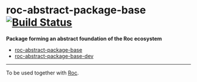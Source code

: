 # roc-abstract-package-base [![Build Status](https://travis-ci.org/rocjs/roc-abstract-package-base.svg?branch=master)](https://travis-ci.org/rocjs/roc-abstract-package-base)

__Package forming an abstract foundation of the Roc ecosystem__  
- [roc-abstract-package-base](/extensions/roc-abstract-package-base)
- [roc-abstract-package-base-dev](/extensions/roc-abstract-package-base-dev)

---
To be used together with [Roc](https://github.com/rocjs/roc).
